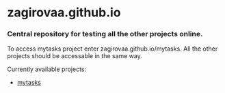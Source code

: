 # zagirovaa.github.io
### Central repository for testing all the other projects online.

To access mytasks project enter zagirovaa.github.io/mytasks.
All the other projects should be accessable in the same way.

Currently available projects:
- [mytasks](https://zagirovaa.github.io/mytasks)
